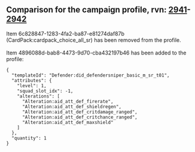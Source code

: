 ## Comparison for the campaign profile, rvn: [2941](https://github.com/PRO100KatYT/FortniteProfileRevisions/tree/main/profiles/campaign/2941%20campaign.json)-[2942](https://github.com/PRO100KatYT/FortniteProfileRevisions/tree/main/profiles/campaign/2942%20campaign.json)

Item 6c828847-1283-4fa2-ba87-e81274daf87b (CardPack:cardpack_choice_all_sr) has been removed from the profile.
<br><br>
Item 4896088d-bab8-4473-9d70-cba432197b46 has been added to the profile:

```
{
  "templateId": "Defender:did_defendersniper_basic_m_sr_t01",
  "attributes": {
    "level": 1,
    "squad_slot_idx": -1,
    "alterations": [
      "Alteration:aid_att_def_firerate",
      "Alteration:aid_att_def_shieldregen",
      "Alteration:aid_att_def_critdamage_ranged",
      "Alteration:aid_att_def_critchance_ranged",
      "Alteration:aid_att_def_maxshield"
    ]
  },
  "quantity": 1
}
```

<br><br>
